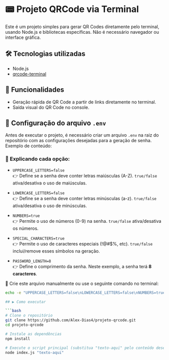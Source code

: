 # 📟 Projeto QRCode via Terminal

Este é um projeto simples para gerar QR Codes diretamente pelo terminal, usando Node.js e bibliotecas específicas. Não é necessário navegador ou interface gráfica.

## 🛠️ Tecnologias utilizadas

- Node.js
- [qrcode-terminal](https://www.npmjs.com/package/qrcode-terminal)

## 🚀 Funcionalidades

- Geração rápida de QR Code a partir de links diretamente no terminal.
- Saída visual do QR Code no console.

## 🔐 Configuração do arquivo `.env`

Antes de executar o projeto, é necessário criar um arquivo `.env` na raiz do repositório com as configurações desejadas para a geração de senha. Exemplo de conteúdo:

### 🧠 Explicando cada opção:

- `UPPERCASE_LETTERS=false`  
  👉 Define se a senha deve conter letras maiúsculas (A-Z). `true/false` ativa/desativa o uso de maiúsculas.

- `LOWERCASE_LETTERS=false`  
  👉 Define se a senha deve conter letras minúsculas (a-z). `true/false` ativa/desativa o uso de minúsculas.

- `NUMBERS=true`  
  👉 Permite o uso de números (0-9) na senha. `true/false` ativa/desativa os números.

- `SPECIAL_CHARACTERS=true`  
  👉 Permite o uso de caracteres especiais (!@#$%, etc). `true/false` inclui/remove esses símbolos na geração.

- `PASSWORD_LENGTH=8`  
  👉 Define o comprimento da senha. Neste exemplo, a senha terá **8 caracteres**.

📁 Crie este arquivo manualmente ou use o seguinte comando no terminal:

```bash
echo -e "UPPERCASE_LETTERS=false\nLOWERCASE_LETTERS=false\nNUMBERS=true\nSPECIAL_CHARACTERS=true\nPASSWORD_LENGTH=8" > .env

## ▶️ Como executar

```bash
# Clone o repositório
git clone https://github.com/Alex-Dias4/projeto-qrcode.git
cd projeto-qrcode

# Instale as dependências
npm install

# Execute o script principal (substitua "texto-aqui" pelo conteúdo desejado)
node index.js "texto-aqui"
